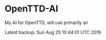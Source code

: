 # OpenTTD-AI
My AI for OpenTTD, will use primarily air

Latest backup: Sun Aug 25 10:44:01 UTC 2019
